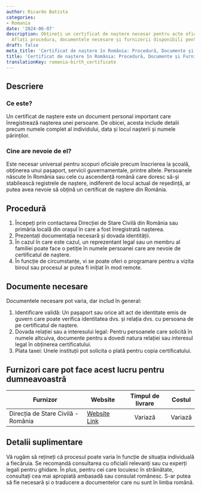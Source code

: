 ```yaml
---
author: Ricardo Batista
categories:
- Romania
date: '2024-06-07'
description: Obțineți un certificat de naștere necesar pentru acte oficiale în România.
  Aflați procedura, documentele necesare și furnizorii disponibili pentru asistență.
draft: false
meta_title: 'Certificat de naștere în România: Procedură, Documente și Furnizori'
title: 'Certificat de naștere în România: Procedură, Documente și Furnizori'
translationKey: romania-birth_certificate
---
```



## Descriere
### Ce este?
Un certificat de naștere este un document personal important care înregistrează nașterea unei persoane. De obicei, acesta include detalii precum numele complet al individului, data și locul nașterii și numele părinților.

### Cine are nevoie de el?
Este necesar universal pentru scopuri oficiale precum înscrierea la școală, obținerea unui pașaport, servicii guvernamentale, printre altele. Persoanele născute în România sau cele cu ascendență română care doresc să-și stabilească registrele de naștere, indiferent de locul actual de reședință, ar putea avea nevoie să obțină un certificat de naștere din România.

## Procedură
1. Începeți prin contactarea Direcției de Stare Civilă din România sau primăria locală din orașul în care a fost înregistrată nașterea.
2. Prezentați documentația necesară și dovada identității.
3. În cazul în care este cazul, un reprezentant legal sau un membru al familiei poate face o petiție în numele persoanei care are nevoie de certificatul de naștere.
4. În funcție de circumstanțe, vi se poate oferi o programare pentru a vizita biroul sau procesul ar putea fi inițiat în mod remote.

## Documente necesare
Documentele necesare pot varia, dar includ în general:
1. Identificare validă: Un pașaport sau orice alt act de identitate emis de guvern care poate verifica identitatea dvs. și relația dvs. cu persoana de pe certificatul de naștere.
2. Dovada relației sau a interesului legal: Pentru persoanele care solicită în numele altcuiva, documente pentru a dovedi natura relației sau interesul legal în obținerea certificatului.
3. Plata taxei: Unele instituții pot solicita o plată pentru copia certificatului.

## Furnizori care pot face acest lucru pentru dumneavoastră

| Furnizor        |     Website     |     Timpul de livrare    |       Costul      |
| --------------- | --------------- |  :-------------: | :-------------: |
| Direcția de Stare Civilă - România | [Website Link](http://www.djn.ro/) |   Variază |   Variază |

## Detalii suplimentare
Vă rugăm să rețineți că procesul poate varia în funcție de situația individuală a fiecăruia. Se recomandă consultarea cu oficialii relevanți sau cu experți legali pentru ghidare. În plus, pentru cei care locuiesc în străinătate, consultați cea mai apropiată ambasadă sau consulat românesc. S-ar putea să fie necesară și o traducere a documentelor care nu sunt în limba română.